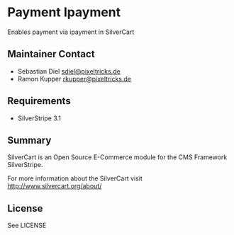 # Payment Ipayment
Enables payment via ipayment in SilverCart

## Maintainer Contact
* Sebastian Diel <sdiel@pixeltricks.de>
* Ramon Kupper <rkupper@pixeltricks.de>

## Requirements
* SilverStripe 3.1

## Summary
SilverCart is an Open Source E-Commerce module for the CMS Framework SilverStripe.

For more information about the SilverCart visit http://www.silvercart.org/about/

## License
See LICENSE
